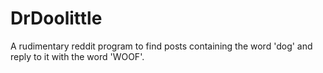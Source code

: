 # DrDoolittle
A rudimentary reddit program to find posts containing the word 'dog' and reply to it with the word 'WOOF'.
